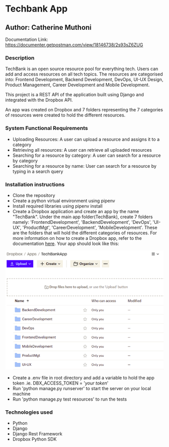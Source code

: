 # Techbank App

## Author: Catherine Muthoni

Documentation Link: https://documenter.getpostman.com/view/18146738/2s93sZ6ZUG


### Description
TechBank is an open source resource pool for everything tech. Users can add and access resources on all tech topics. The resources are categorised into: Frontend Development, Backend Development, DevOps, UI-UX Design, Product Management, Career Development and Mobile Development.

This project is a REST API of the application built using Django and integrated with the Dropbox API.

An app was created on Dropbox and 7 folders representing the 7 categories of resources were created to hold the different resources.

### System Functional Requirements
- Uploading Resources: A user can upload a resource and assigns it to a category
- Retrieving all resources: A user can retrieve all uploaded resources
- Searching for a resource by category: A user can search for a resource by category
- Searching for a resource by name: User can search for a resource by typing in a search query

### Installation instructions
- Clone the repository
- Create a python virtual environment using pipenv
- Install required libraries using pipenv install
- Create a Dropbox application and create an app by the name "TechBank". Under the main app folder(TechBank), create 7 folders namely: 'FrontendDevelopment', 'BackendDevelopment', 'DevOps', 'UI-UX', 'ProductMgt', 'CareerDevelopment', 'MobileDevelopment'. These are the folders that will hold the different categories of resources. For more information on how to create a Dropbox app, refer to the documentation [here](https://www.dropbox.com/developers/documentation/python#tutorial). Your app should look like this:

![](./app_example.png)

- Create a .env file in root directory and add a variable to hold the app token .ie.
DBX_ACCESS_TOKEN = '*your token*'
- Run 'python manage.py runserver' to start the server on your local machine
- Run 'python manage.py test resources' to run the tests

### Technologies used
- Python
- Django
- Django Rest Framework
- Dropbox Python SDK

